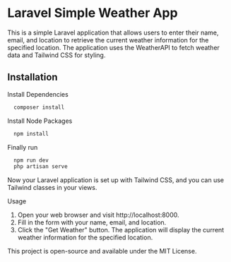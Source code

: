 
# Laravel Simple Weather App

This is a simple Laravel application that allows users to enter their name, email, and location to retrieve the current weather information for the specified location. The application uses the WeatherAPI to fetch weather data and Tailwind CSS for styling.




## Installation

Install Dependencies

```bash
  composer install
```

Install Node Packages

```bash
  npm install
```

Finally run

```bash
  npm run dev
  php artisan serve
```

Now your Laravel application is set up with Tailwind CSS, and you can use Tailwind classes in your views.

Usage
  1. Open your web browser and visit http://localhost:8000.
  2. Fill in the form with your name, email, and location.
  3. Click the "Get Weather" button.
  The application will display the current weather information for the       specified location.

This project is open-source and available under the MIT License.

